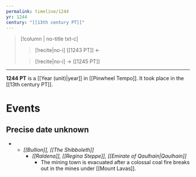 ```yaml
---
permalink: timeline/1244
yr: 1244
century: "[[13th century PT]]"
---
```

>[!column | no-title txt-c]
>>[!recite|no-i] [[1243 PT]] ←
>
>> [!recite|no-i] → [[1245 PT]]

---
**1244 PT** is a [[Year (unit)|year]] in [[Pinwheel Tempo]]. It took place in the [[13th century PT]].

# Events
## Precise date unknown
* - _[[Bullion]], [[The Shibboleth]]_
    - *[[Raldena]], [[Regina Steppe]], [[Emirate of Qaulhain\|Qaulhain]]* 
        * The mining town is evacuated after a colossal coal fire breaks out in the mines under [[Mount Lavas]].
